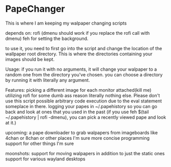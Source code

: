 # PapeChanger
This is where I am keeping my walpaper changing scripts

depends on:
rofi (dmenu should work if you replace the rofi call with dmenu)
feh for setting the background.

to use it, you need to first go into the script and change the location of the wallpaper root directory. This is where the directories containing your images should be kept. 

Usage: if you run it with no arguments, it will change your walpaper to a random one from the directory you've chosen. you can choose a directory by running it with literally any argument. 

Features:
picking a different image for each monitor attached(kill me)
utilizing rofi for some dumb ass reason
literally nothing else. Please don't use this script
possible arbitrary code execution due to the eval statement someplace in there. 
logging your papes in ~/.papehistory so you can go back and look at ones that you used in the past (if you use feh $(tail ~/.papehistory | rofi -dmenu), you can pick a recently viewed pape and look at it.)

upcoming:
a pape downloader to grab walpapers from imageboards like 4chan or 8chan or other places I'm sure
more concise programming
support for other things I'm sure


moonshots:
support for moving walpapers in addition to just the static ones
support for various wayland desktops

